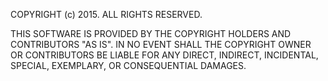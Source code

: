 COPYRIGHT (c) 2015. ALL RIGHTS RESERVED.

THIS SOFTWARE IS PROVIDED BY THE COPYRIGHT HOLDERS AND CONTRIBUTORS "AS IS". 
IN NO EVENT SHALL THE COPYRIGHT OWNER OR CONTRIBUTORS BE LIABLE FOR ANY DIRECT, 
INDIRECT, INCIDENTAL, SPECIAL, EXEMPLARY, OR CONSEQUENTIAL DAMAGES.
